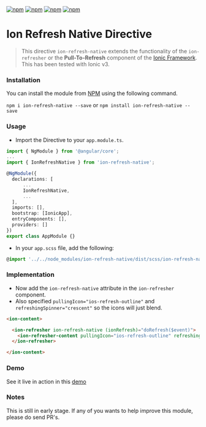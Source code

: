 [![npm](https://img.shields.io/npm/l/ion-refresh-native.svg)](https://www.npmjs.com/package/ion-refresh-native/)
[![npm](https://img.shields.io/npm/v/ion-refresh-native.svg)](https://www.npmjs.com/package/ion-refresh-native/)
[![npm](https://img.shields.io/npm/dt/ion-refresh-native.svg)](https://www.npmjs.com/package/ion-refresh-native/)
[![npm](https://img.shields.io/npm/dm/ion-refresh-native.svg)](https://www.npmjs.com/package/ion-refresh-native/)

# Ion Refresh Native Directive

> This directive `ion-refresh-native` extends the functionality of the `ion-refresher` or the **Pull-To-Refresh** component of the [Ionic Framework][1]. This has been tested with Ionic v3.

### Installation ###
You can install the module from [NPM][2] using the following command.

`npm i ion-refresh-native --save` or `npm install ion-refresh-native --save`

### Usage ###
+ Import the Directive to your `app.module.ts`.
```typescript
import { NgModule } from '@angular/core';
...
import { IonRefreshNative } from 'ion-refresh-native';

@NgModule({
  declarations: [
	  ...
	  IonRefreshNative,
	  ...
  ],
  imports: [],
  bootstrap: [IonicApp],
  entryComponents: [],
  providers: []
})
export class AppModule {}
```
+ In your `app.scss` file, add the following:
```typescript
@import '../../node_modules/ion-refresh-native/dist/scss/ion-refresh-native';
```

### Implementation ###
+ Now add the `ion-refresh-native` attribute in the `ion-refresher` component.
+ Also specified `pullingIcon="ios-refresh-outline"` and `refreshingSpinner="crescent"` so the icons will just blend.
```html
<ion-content>

  <ion-refresher ion-refresh-native (ionRefresh)="doRefresh($event)">
    <ion-refresher-content pullingIcon="ios-refresh-outline" refreshingSpinner="crescent"></ion-refresher-content>
  </ion-refresher>

</ion-content>
```
### Demo ###
See it live in action in this [demo][3]

### Notes ##
This is still in early stage. If any of you wants to help improve this module, please do send PR's.

[1]: https://ionicframework.com/
[2]: https://www.npmjs.com/package/ion-refresh-native
[3]: https://omelsoft.github.io/ion-refresh-native/docs/ion-refresh/www/index.html

